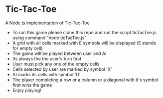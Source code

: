 # Tic-Tac-Toe
A Node js implementation of Tic-Tac-Toe

* To run this game please clone this repo and run the script ticTacToe.js using command "node ticTacToe.js"
* A grid with all cells marked with E symbols will be displayed (E stands for empty cell)
* The game will be played between user and AI
* Its always the the user's turn first
* User must pick any one of the empty cells
* Cells selected by user are marked by symbol 'X'
* AI marks its cells with symbol 'O'
* The player completing a row or a column or a diagonal with it's symbol first wins the game
* Enjoy playing!


